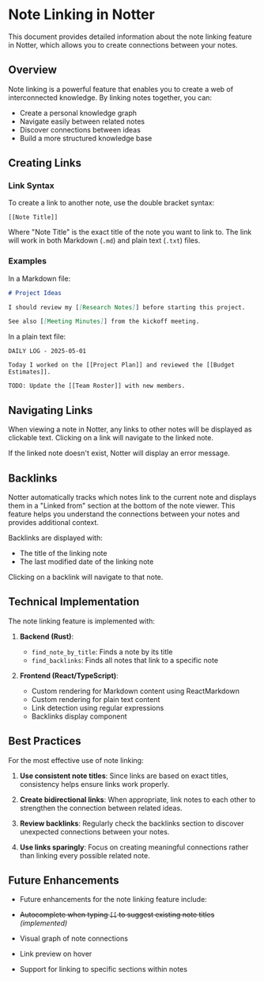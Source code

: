 # Note Linking in Notter

This document provides detailed information about the note linking feature in Notter, which allows you to create connections between your notes.

## Overview

Note linking is a powerful feature that enables you to create a web of interconnected knowledge. By linking notes together, you can:

- Create a personal knowledge graph
- Navigate easily between related notes
- Discover connections between ideas
- Build a more structured knowledge base

## Creating Links

### Link Syntax

To create a link to another note, use the double bracket syntax:

```
[[Note Title]]
```

Where "Note Title" is the exact title of the note you want to link to. The link will work in both Markdown (`.md`) and plain text (`.txt`) files.

### Examples

In a Markdown file:

```markdown
# Project Ideas

I should review my [[Research Notes]] before starting this project.

See also [[Meeting Minutes]] from the kickoff meeting.
```

In a plain text file:

```
DAILY LOG - 2025-05-01

Today I worked on the [[Project Plan]] and reviewed the [[Budget Estimates]].

TODO: Update the [[Team Roster]] with new members.
```

## Navigating Links

When viewing a note in Notter, any links to other notes will be displayed as clickable text. Clicking on a link will navigate to the linked note.

If the linked note doesn't exist, Notter will display an error message.

## Backlinks

Notter automatically tracks which notes link to the current note and displays them in a "Linked from" section at the bottom of the note viewer. This feature helps you understand the connections between your notes and provides additional context.

Backlinks are displayed with:
- The title of the linking note
- The last modified date of the linking note

Clicking on a backlink will navigate to that note.

## Technical Implementation

The note linking feature is implemented with:

1. **Backend (Rust)**:
   - `find_note_by_title`: Finds a note by its title
   - `find_backlinks`: Finds all notes that link to a specific note

2. **Frontend (React/TypeScript)**:
   - Custom rendering for Markdown content using ReactMarkdown
   - Custom rendering for plain text content
   - Link detection using regular expressions
   - Backlinks display component

## Best Practices

For the most effective use of note linking:

1. **Use consistent note titles**: Since links are based on exact titles, consistency helps ensure links work properly.

2. **Create bidirectional links**: When appropriate, link notes to each other to strengthen the connection between related ideas.

3. **Review backlinks**: Regularly check the backlinks section to discover unexpected connections between your notes.

4. **Use links sparingly**: Focus on creating meaningful connections rather than linking every possible related note.

## Future Enhancements

- Future enhancements for the note linking feature include:

- ~~Autocomplete when typing `[[` to suggest existing note titles~~ *(implemented)*
- Visual graph of note connections
- Link preview on hover
- Support for linking to specific sections within notes
